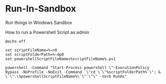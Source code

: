 # Run-In-Sandbox
Run things in Windows Sandbox

How to run a Powershell Script as admin

```
@echo off

set scriptFileName=%~n0
set scriptFolderPath=%~dp0
set powershellScriptFileName=%scriptFileName%.ps1

powershell -Command "Start-Process powershell \"-ExecutionPolicy Bypass -NoProfile -NoExit -Command `\"cd \`\"%scriptFolderPath%`\"; & \`\".\%powershellScriptFileName%\`\"`\"\" -Verb RunAs"
```
